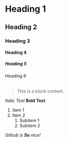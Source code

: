

# Heading 1
## Heading 2
### Heading 3
#### Heading 4
##### Heading 5
###### Heading 6

> This is a block content.

_Italic Test_
__Bold Text__

1. Item 1 
2. Item 2
	1. Subitem 1
	2. Subitem 2


_Github is **So** nice!_





